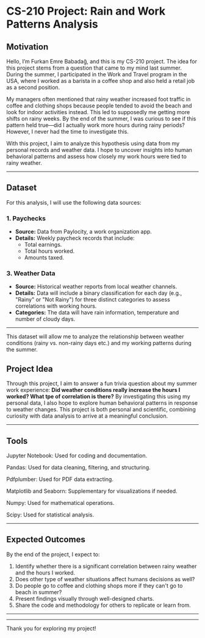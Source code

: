 # CS-210 Project: Rain and Work Patterns Analysis

## Motivation

Hello, I’m Furkan Emre Babadağ, and this is my CS-210 project. The idea for this project stems from a question that came to my mind last summer. During the summer, I participated in the Work and Travel program in the USA, where I worked as a barista in a coffee shop and also held a retail job as a second position. 

My managers often mentioned that rainy weather increased foot traffic in coffee and clothing shops because people tended to avoid the beach and look for indoor activities instead. This led to supposedly me getting more shifts on rainy weeks. By the end of the summer, I was curious to see if this pattern held true—did I actually work more hours during rainy periods? However, I never had the time to investigate this.

With this project, I aim to analyze this hypothesis using data from my personal records and weather data. I hope to uncover insights into human behavioral patterns and assess how closely my work hours were tied to rainy weather.

---

## Dataset

For this analysis, I will use the following data sources:

### 1. Paychecks
- **Source:** Data from Paylocity, a work organization app.
- **Details:** Weekly paycheck records that include:
  - Total earnings.
  - Total hours worked.
  - Amounts taxed.
  

### 3. Weather Data
- **Source:** Historical weather reports from local weather channels.
- **Details:** Data will include a binary classification for each day (e.g., "Rainy" or "Not Rainy") for three distinct categories to assess correlations with working hours.
- **Categories:** The data will have rain information, temperature and number of cloudy days.

---

This dataset will allow me to analyze the relationship between weather conditions (rainy vs. non-rainy days etc.) and my working patterns during the summer.




## Project Idea

Through this project, I aim to answer a fun trivia question about my summer work experience: **Did weather conditions really increase the hours I worked? What tpe of correlation is there?** By investigating this using my personal data, I also hope to explore human behavioral patterns in response to weather changes. This project is both personal and scientific, combining curiosity with data analysis to arrive at a meaningful conclusion.

---

## Tools

Jupyter Notebook: Used for coding and documentation.

Pandas: Used for data cleaning, filtering, and structuring.

Pdfplumber: Used for PDF data extracting.

Matplotlib and Seaborn: Supplementary for visualizations if needed.

Numpy: Used for mathematical operations.

Scipy: Used for statistical analysis.




---

## Expected Outcomes

By the end of the project, I expect to:
1. Identify whether there is a significant correlation between rainy weather and the hours I worked.
2. Does other type of weather situations affect humans decisions as well?
3. Do people go to coffee and clothing shops more if they can't go to beach in summer?
4. Present findings visually through well-designed charts.
5. Share the code and methodology for others to replicate or learn from.

---



---

Thank you for exploring my project!
